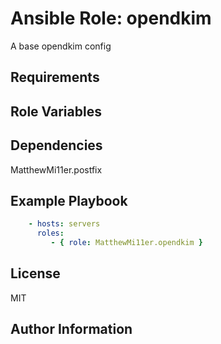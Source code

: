 # Ansible Role: opendkim

A base opendkim config

## Requirements



## Role Variables



## Dependencies

MatthewMi11er.postfix

## Example Playbook

```yml
    - hosts: servers
      roles:
         - { role: MatthewMi11er.opendkim }
```

## License

MIT

## Author Information
